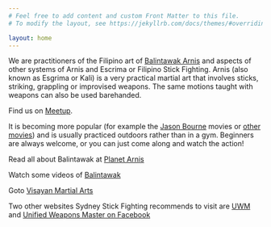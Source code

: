 ```yaml
---
# Feel free to add content and custom Front Matter to this file.
# To modify the layout, see https://jekyllrb.com/docs/themes/#overriding-theme-defaults

layout: home
---
```


We are practitioners of the Filipino art of [Balintawak Arnis][balintawak-eskrima] and aspects of other systems of Arnis and Escrima or Filipino Stick Fighting. Arnis (also known as Esgrima or Kali) is a very practical martial art that involves sticks, striking, grappling or improvised weapons. The same motions taught with weapons can also be used barehanded.

Find us on [Meetup][meetup].

It is becoming more popular (for example the [Jason Bourne][jason] movies or [other movies][other-movies]) and is usually practiced outdoors rather than in a gym. Beginners are always welcome, or you can just come along and watch the action!

Read all about Balintawak at [Planet Arnis][planet-arnis]

Watch some videos of [Balintawak][balintawak-videos]

Goto [Visayan Martial Arts][visayan-arts]

Two other websites Sydney Stick Fighting recommends to visit are [UWM][uwm] and [Unified Weapons Master on Facebook][uwm-fb]

[meetup]: https://www.meetup.com/Sydney-Stick-Fighting/
[balintawak-eskrima]: http://en.wikipedia.org/wiki/Balintawak_Eskrima
[jason]: http://howtofightlikejasonbourne.com/
[other-movies]: http://en.wikipedia.org/wiki/Eskrima_in_popular_culture
[planet-arnis]: http://planetarnis.snowfrog.net/
[balintawak-videos]: http://www.youtube.com/playlist?list=PLB3FA913915A53816&feature=plcp
[visayan-arts]: http://www.visayanmartialarts.com
[uwm]: http://www.uwm.tv
[uwm-fb]: http://www.facebook.com/UnifiedWeaponsMaster
